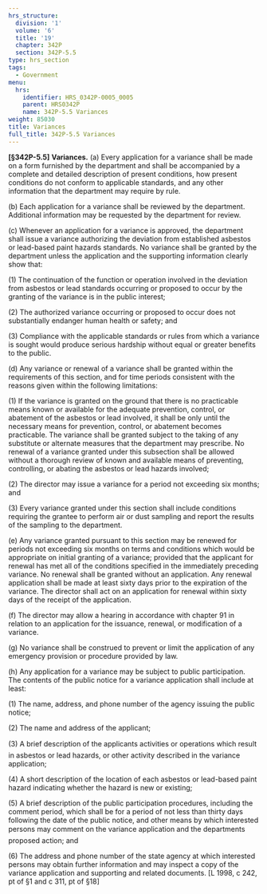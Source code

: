 ```yaml
---
hrs_structure:
  division: '1'
  volume: '6'
  title: '19'
  chapter: 342P
  section: 342P-5.5
type: hrs_section
tags:
  - Government
menu:
  hrs:
    identifier: HRS_0342P-0005_0005
    parent: HRS0342P
    name: 342P-5.5 Variances
weight: 85030
title: Variances
full_title: 342P-5.5 Variances
---
```

**[§342P-5.5]** **Variances.** (a) Every application for a variance shall be made on a form furnished by the department and shall be accompanied by a complete and detailed description of present conditions, how present conditions do not conform to applicable standards, and any other information that the department may require by rule.

(b) Each application for a variance shall be reviewed by the department. Additional information may be requested by the department for review.

(c) Whenever an application for a variance is approved, the department shall issue a variance authorizing the deviation from established asbestos or lead-based paint hazards standards. No variance shall be granted by the department unless the application and the supporting information clearly show that:

(1) The continuation of the function or operation involved in the deviation from asbestos or lead standards occurring or proposed to occur by the granting of the variance is in the public interest;

(2) The authorized variance occurring or proposed to occur does not substantially endanger human health or safety; and

(3) Compliance with the applicable standards or rules from which a variance is sought would produce serious hardship without equal or greater benefits to the public.

(d) Any variance or renewal of a variance shall be granted within the requirements of this section, and for time periods consistent with the reasons given within the following limitations:

(1) If the variance is granted on the ground that there is no practicable means known or available for the adequate prevention, control, or abatement of the asbestos or lead involved, it shall be only until the necessary means for prevention, control, or abatement becomes practicable. The variance shall be granted subject to the taking of any substitute or alternate measures that the department may prescribe. No renewal of a variance granted under this subsection shall be allowed without a thorough review of known and available means of preventing, controlling, or abating the asbestos or lead hazards involved;

(2) The director may issue a variance for a period not exceeding six months; and

(3) Every variance granted under this section shall include conditions requiring the grantee to perform air or dust sampling and report the results of the sampling to the department.

(e) Any variance granted pursuant to this section may be renewed for periods not exceeding six months on terms and conditions which would be appropriate on initial granting of a variance; provided that the applicant for renewal has met all of the conditions specified in the immediately preceding variance. No renewal shall be granted without an application. Any renewal application shall be made at least sixty days prior to the expiration of the variance. The director shall act on an application for renewal within sixty days of the receipt of the application.

(f) The director may allow a hearing in accordance with chapter 91 in relation to an application for the issuance, renewal, or modification of a variance.

(g) No variance shall be construed to prevent or limit the application of any emergency provision or procedure provided by law.

(h) Any application for a variance may be subject to public participation. The contents of the public notice for a variance application shall include at least:

(1) The name, address, and phone number of the agency issuing the public notice;

(2) The name and address of the applicant;

(3) A brief description of the applicants activities or operations which result in asbestos or lead hazards, or other activity described in the variance application;

(4) A short description of the location of each asbestos or lead-based paint hazard indicating whether the hazard is new or existing;

(5) A brief description of the public participation procedures, including the comment period, which shall be for a period of not less than thirty days following the date of the public notice, and other means by which interested persons may comment on the variance application and the departments proposed action; and

(6) The address and phone number of the state agency at which interested persons may obtain further information and may inspect a copy of the variance application and supporting and related documents. [L 1998, c 242, pt of §1 and c 311, pt of §18]
